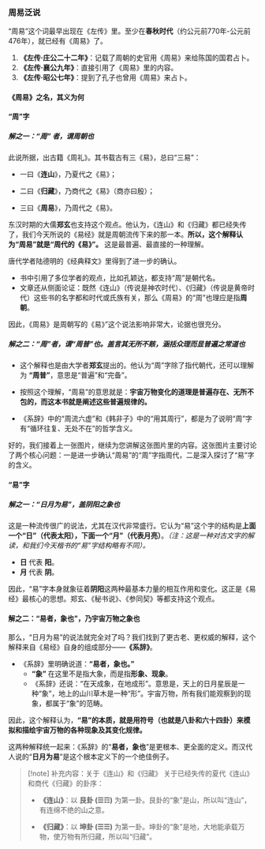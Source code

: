### 周易泛说

“周易”这个词最早出现在《左传》里。至少在**春秋时代**（约公元前770年-公元前476年），就已经有《周易》了。

1. **《左传·庄公二十二年》**：记载了周朝的史官用《周易》来给陈国的国君占卜。
2. **《左传·襄公九年》**：直接引用了《周易》里的内容。
3. **《左传·昭公七年》**：提到了孔子也曾用《周易》来占卜。

#### 《周易》之名，其义为何

#### “周”字

##### 解之一：“周” 者，谓周朝也

此说所据，出古籍《周礼》。其书载古有三《易》，总曰“三易”：

- 一曰《**连山**》，乃夏代之《易》；

- 二曰《**归藏**》，乃商代之《易》（商亦曰殷）；

- 三曰《**周易**》，乃周代之《易》。

东汉时期的大儒**郑玄**也支持这个观点。他认为，《连山》和《归藏》都已经失传了，我们今天所说的《易经》就是周朝流传下来的那一本。**所以，这个解释认为“周易”就是“周代的《易》”。** 这是最普遍、最直接的一种理解。

唐代学者陆德明的《经典释文》里得到了进一步的确认。

- 书中引用了多位学者的观点，比如孔颖达，都支持“周”是朝代名。
- 文章还从侧面论证：既然《连山》（传说是神农时代）、《归藏》（传说是黄帝时代）这些书的名字都和时代或氏族有关，那么《周易》的“周”也理应是指**周朝**。

因此，《周易》是周朝写的《易》”这个说法影响非常大，论据也很充分。

##### 解之二：“周”者，谓“周普”也。盖言其无所不赅，涵括众理而显普遍之常道也

- 这个解释也是由大学者**郑玄**提出的。他认为“周”字除了指代朝代，还可以理解为 **“周普”**，意思是“普遍”和“完备”。

- 按照这个理解，“周易”的意思就是：**宇宙万物变化的道理是普遍存在、无所不包的，而这本书就是阐述这些普遍规律的。**

- 《系辞》中的“周流六虚”和《韩非子》中的“用其周行”，都是为了说明“周”字有“循环往复、无处不在”的哲学含义。

好的，我们接着上一张图片，继续为您讲解这张图片里的内容。这张图片主要讨论了两个核心问题：一是进一步确认“周易”的“周”字指周代，二是深入探讨了“易”字的含义。

#### “易”字

##### 解之一：“日月为易”，盖阴阳之象也

这是一种流传很广的说法，尤其在汉代非常盛行。它认为“易”这个字的结构是**上面一个“日”（代表太阳），下面一个“月”（代表月亮）**。*（注：这是一种对古文字的解读，和我们今天楷书的“易”字结构略有不同）。*

- **日** 代表 **阳**。
- **月** 代表 **阴**。

因此，“易”字本身就象征着**阴阳**这两种最基本力量的相互作用和变化。这正是《易经》最核心的思想。郑玄、《秘书说》、《参同契》等都支持这个观点。

#### 解之二：“易者，象也”，乃宇宙万物之象也

那么，“日月为易”的说法就完全对了吗？我们找到了更古老、更权威的解释，这个解释来自《易经》自身的组成部分——**《系辞》**。

- 《系辞》里明确说道：**“易者，象也。”**
  - **“象”** 在这里不是指大象，而是指**形象、现象**。
  - 《系辞》还说：“在天成象，在地成形”。意思是，天上的日月星辰是一种“象”，地上的山川草木是一种“形”。宇宙万物，所有我们能观察到的现象，都属于“象”的范畴。

因此，这个解释认为，**“易”的本质，就是用符号（也就是八卦和六十四卦）来模拟和描绘宇宙万物的各种现象及其变化规律。**

这两种解释统一起来：《系辞》的“**易者，象也**”是更根本、更全面的定义。而汉代人说的“**日月为易**”是这个根本定义下的一个绝佳例子。

>[!note] 补充内容：关于《连山》和《归藏》
> 关于已经失传的夏代《连山》和商代《归藏》的卦序：
>
> - **《连山》**：以 **艮卦 (☰☶)** 为第一卦。艮卦的“象”是山，所以叫“连山”，有连绵不绝的山之意。
>
> - **《归藏》**：以 **坤卦 (☰☰)** 为第一卦。坤卦的“象”是地，大地能承载万物，使万物有所归藏，所以叫“归藏”。
